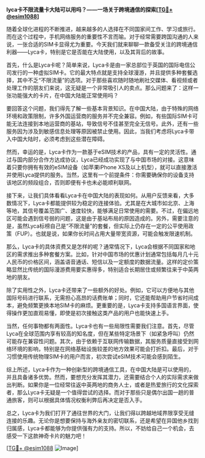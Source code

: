 **lyca卡不限流量卡大陆可以用吗？——一场关于跨境通信的探索[[TG💪+ @esim1088](https://t.me/s/esim1088)]**

随着全球化进程的不断推进，越来越多的人选择在不同国家间工作、学习或旅行。而在这个过程中，手机网络服务的重要性不言而喻。对于经常需要跨国沟通的人来说，一张合适的SIM卡显得尤为重要。今天我们就来聊聊一款备受关注的跨境通信利器——Lyca卡，特别是它是否能在大陆使用，以及其背后的故事。

首先，什么是Lyca卡呢？简单来说，Lyca卡是由一家总部位于英国的国际电信公司发行的一种虚拟SIM卡。它的最大特点就是支持全球漫游，并且提供多种套餐选择，其中不乏“不限流量”的选项。对于那些喜欢随时随地刷社交媒体、看视频或者处理工作的朋友们来说，这无疑是一个非常吸引人的卖点。那么问题来了：这样一张功能强大的卡片，在中国大陆能正常使用吗？

要回答这个问题，我们得先了解一些基本背景知识。在中国大陆，由于特殊的网络环境和政策限制，许多外国运营商的服务并不完全兼容。例如，有些国际SIM卡可能无法连接到本地运营商的基站，导致信号不佳甚至完全无信号。此外，还有一些服务因为涉及到敏感信息处理等原因被禁止使用。因此，当我们考虑将Lyca卡带入中国大陆时，必须考虑到这些潜在障碍。

然而，幸运的是，Lyca卡作为一款基于eSIM技术的产品，具有一定的灵活性。通过与国内部分合作方达成协议，Lyca已经成功实现了与中国市场的对接。这意味着只要你拥有有效的eSIM设备（如苹果iPhone XS及以上机型），就可以直接激活并使用Lyca提供的服务。当然，这里有一个前提条件：你需要确保你的设备支持该地区的频段组合，否则即便有卡也未必能顺利联网。

接下来，让我们具体看看Lyca卡在中国大陆的表现如何。从用户反馈来看，大多数情况下，Lyca卡都能提供较为稳定的连接体验。尤其是在大城市如北京、上海等地，其信号覆盖范围广、速度较快，能够满足日常使用的需要。不过，在偏远地区可能会遇到信号弱的问题，这是由于基站布局的原因造成的。另外，需要注意的是，虽然Lyca标榜自己是“不限流量”的套餐，但实际上仍存在一定的公平使用政策（FUP）。也就是说，如果你长时间占用大量带宽资源，可能会触发限速机制。

那么，Lyca卡的具体资费又是怎样的呢？通常情况下，Lyca会根据不同国家和地区的需求推出多种套餐方案。比如，针对中国市场的优惠计划通常包括每月几十元人民币的价格区间，涵盖语音通话、短信以及一定额度的数据流量。这样的定价策略显然比传统的国际漫游费用要实惠得多，特别适合长期居住或频繁往来于中英两地的朋友。

除了实用性之外，Lyca卡还带来了一些额外的好处。例如，它可以方便地与其他国际号码进行联系，无需担心高昂的话费账单；同时，它还能帮助用户节省时间成本，避免频繁更换本地SIM卡的麻烦。更重要的是，Lyca卡支持多国语言界面，使得操作更加直观易懂，即使是初次接触这类产品的用户也能快速上手。

当然，任何事物都有两面性。Lyca卡也有一些局限性需要我们注意。首先，尽管Lyca在全球范围内享有较高的知名度，但在某些特定场景下（如紧急呼叫）仍然可能存在兼容性问题。其次，由于依赖于互联网传输数据，其服务质量直接受到网络环境的影响，特别是在网络基础设施较差的地方效果可能会打折扣。最后，对于习惯使用传统物理SIM卡的用户而言，初次尝试eSIM技术可能会感到陌生。

综上所述，Lyca卡作为一种创新型的跨境通信工具，在中国大陆是可以使用的，并且具备诸多优势。然而，要想充分发挥其潜力，还需要结合个人的实际需求来做出判断。如果你是一位经常往返中英两地的商务人士，或者是热爱旅行的文化探索者，那么Lyca卡无疑是一个值得尝试的选择。而对于那些只是偶尔出国一趟的普通旅客，则可以根据具体情况权衡利弊后再决定是否入手。

总之，Lyca卡为我们打开了通往世界的大门，让我们得以跨越地域界限享受无缝连接的乐趣。无论你是想要保持与海外亲友的密切联系，还是希望在异国他乡找到归属感，Lyca卡都能够为你提供强有力的支持。所以，不妨给自己一个机会，去感受一下这款神奇卡片的魅力吧！

[[TG💪+ @esim1088](https://t.me/s/esim1088) ![Image](https://i.postimg.cc/4NQfJmqS/Snipaste-2025-05-13-00-14-12.png)]